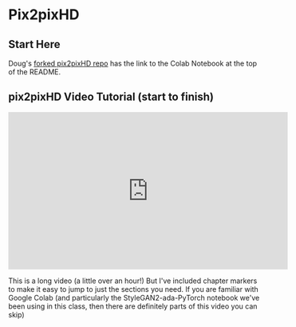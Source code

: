 # Pix2pixHD

## Start Here
Doug's [forked pix2pixHD repo](https://github.com/dougrosman/pix2pixHD) has the link to the Colab Notebook at the top of the README.

## pix2pixHD Video Tutorial (start to finish)
<iframe width="560" height="315" src="https://www.youtube.com/embed/0zWzhkgH4T8" title="YouTube video player" frameborder="0" allow="accelerometer; autoplay; clipboard-write; encrypted-media; gyroscope; picture-in-picture" allowfullscreen></iframe>

This is a long video (a little over an hour!) But I've included chapter markers to make it easy to jump to just the sections you need. If you are familiar with Google Colab (and particularly the StyleGAN2-ada-PyTorch notebook we've been using in this class, then there are definitely parts of this video you can skip)

